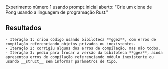 
Experimento número 1 usando prompt inicial aberto: "Crie um clone de Pong usando a linguagem de programação Rust."

## Resultados

    - Iteração 1: criou código usando bibiloteca **ggez**, com erros de compilação referenciando objetos privados ou inexistentes.
    - Iteração 2: corrigiu alguns dos erros de compilação, mas não todos.
    - Iteração 3: pediu para trocar a versão da bibiloteca **ggez**, ainda apresentou erros de compilação referenciando módulo inexistente ou usando __struct__ sem informar parâmetros de tipo.
